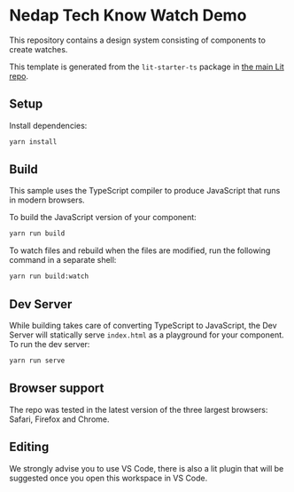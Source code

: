 # Nedap Tech Know Watch Demo

This repository contains a design system consisting of components to create
watches.

This template is generated from the `lit-starter-ts` package in [the main Lit
repo](https://github.com/lit/lit).

## Setup

Install dependencies:

```bash
yarn install
```

## Build

This sample uses the TypeScript compiler to produce JavaScript that runs in modern browsers.

To build the JavaScript version of your component:

```bash
yarn run build
```

To watch files and rebuild when the files are modified, run the following command in a separate shell:

```bash
yarn run build:watch
```

## Dev Server

While building takes care of converting TypeScript to JavaScript, the Dev Server will statically serve `index.html` as a playground for your component. To run the dev server:

```bash
yarn run serve
```

## Browser support

The repo was tested in the latest version of the three largest browsers: Safari, Firefox and Chrome.

## Editing

We strongly advise you to use VS Code, there is also a lit plugin that will be suggested once you open this workspace in VS Code.
